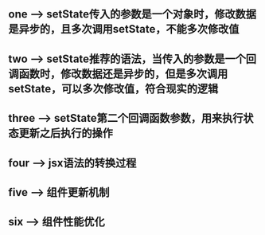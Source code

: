## one --> setState传入的参数是一个对象时，修改数据是异步的，且多次调用setState，不能多次修改值

## two --> setState推荐的语法，当传入的参数是一个回调函数时，修改数据还是异步的，但是多次调用setState，可以多次修改值，符合现实的逻辑

## three --> setState第二个回调函数参数，用来执行状态更新之后执行的操作

## four --> jsx语法的转换过程

## five --> 组件更新机制

## six --> 组件性能优化